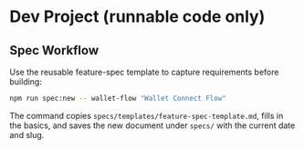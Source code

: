 # Dev Project (runnable code only)

## Spec Workflow

Use the reusable feature-spec template to capture requirements before building:

```sh
npm run spec:new -- wallet-flow "Wallet Connect Flow"
```

The command copies `specs/templates/feature-spec-template.md`, fills in the basics, and saves the new document under `specs/` with the current date and slug.
